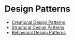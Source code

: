 # Design Patterns

* [Creational Design Patterns](creational/README.md)
* [Structural Design Patterns](structural/README.md)
* [Behavioral Design Patterns](behavioral/README.md)
